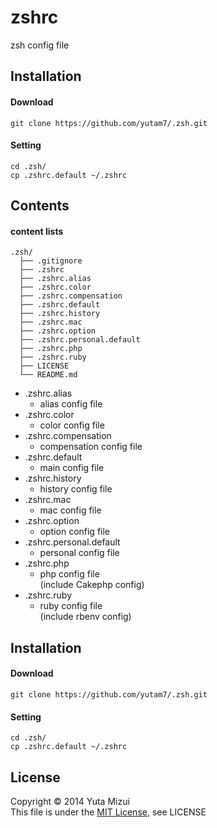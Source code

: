 zshrc
=====


zsh config file 

## Installation
#### Download

	git clone https://github.com/yutam7/.zsh.git
	
#### Setting
	cd .zsh/
	cp .zshrc.default ~/.zshrc


## Contents
#### content lists
```
.zsh/
  ├── .gitignore
  ├── .zshrc
  ├── .zshrc.alias
  ├── .zshrc.color
  ├── .zshrc.compensation
  ├── .zshrc.default
  ├── .zshrc.history
  ├── .zshrc.mac
  ├── .zshrc.option
  ├── .zshrc.personal.default
  ├── .zshrc.php
  ├── .zshrc.ruby
  ├── LICENSE
  └── README.md
 ```	

* .zshrc.alias
	* alias config file	
* .zshrc.color
	* color config file	
* .zshrc.compensation
	* compensation config file
* .zshrc.default
	* main config file
* .zshrc.history
	* history config file 
* .zshrc.mac
	* mac config file
* .zshrc.option
	* option config file
* .zshrc.personal.default
	* personal config file
* .zshrc.php
	* php config file  
	(include Cakephp config)
* .zshrc.ruby
	* ruby config file  
	(include rbenv config)


## Installation
#### Download

	git clone https://github.com/yutam7/.zsh.git
	
#### Setting
	cd .zsh/
	cp .zshrc.default ~/.zshrc
	
## License
Copyright &copy; 2014 Yuta Mizui  
This file is under the [MIT License][MIT], see LICENSE

[MIT]: http://www.opensource.org/licenses/mit-license.php